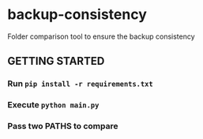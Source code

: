 # backup-consistency
Folder comparison tool to ensure the backup consistency

## GETTING STARTED

### Run `pip install -r requirements.txt`

### Execute `python main.py`

### Pass two PATHS to compare
